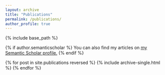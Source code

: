 ```yaml
---
layout: archive
title: "Publications"
permalink: /publications/
author_profile: true
---
```


{% include base_path %}

{% if author.semanticscholar %}
  You can also find my articles on <u><a href="{{author.semanticscholar}}">my Semantic Scholar profile</a>.</u>
{% endif %}

{% for post in site.publications reversed %}
  {% include archive-single.html %}
{% endfor %}
